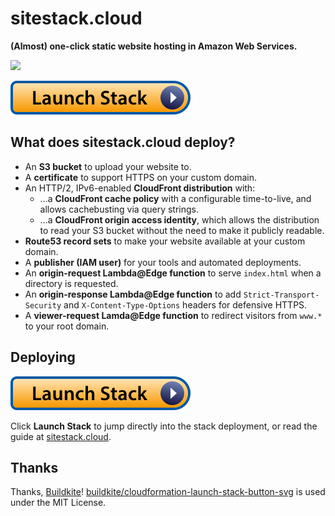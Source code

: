 # sitestack.cloud

**(Almost) one-click static website hosting in Amazon Web Services.**

![](docs/promo.gif)

<a href="https://console.aws.amazon.com/cloudformation/home?region=us-east-1#/stacks/create/review?templateURL=https://s3.amazonaws.com/releases.sitestack.cloud/latest.cf.yml"><img src="website/cloudformation-launch-stack-button-svg/launch-stack.svg" /></a>

## What does sitestack.cloud deploy?

- An **S3 bucket** to upload your website to.
- A **certificate** to support HTTPS on your custom domain.
- An HTTP/2, IPv6-enabled **CloudFront distribution** with:
    - …a **CloudFront cache policy** with a configurable time-to-live, and allows cachebusting via query strings.
    - …a **CloudFront origin access identity**, which allows the distribution to read your S3 bucket without the need to make it publicly readable.
- **Route53 record sets** to make your website available at your custom domain.
- A **publisher (IAM user)** for your tools and automated deployments.
- An **origin-request Lambda@Edge function** to serve `index.html` when a directory is requested.
- An **origin-response Lambda@Edge function** to add `Strict-Transport-Security` and `X-Content-Type-Options` headers for defensive HTTPS.
- A **viewer-request Lamda@Edge function** to redirect visitors from `www.*` to your root domain.

## Deploying

<a href="https://console.aws.amazon.com/cloudformation/home?region=us-east-1#/stacks/create/review?templateURL=https://s3.amazonaws.com/releases.sitestack.cloud/latest.cf.yml"><img src="website/cloudformation-launch-stack-button-svg/launch-stack.svg" /></a>

Click **Launch Stack** to jump directly into the stack deployment, or read the guide at [sitestack.cloud](https://sitestack.cloud).

## Thanks

Thanks, [Buildkite](https://github.com/buildkite)! [buildkite/cloudformation-launch-stack-button-svg](https://github.com/buildkite/cloudformation-launch-stack-button-svg) is used under the MIT License.
